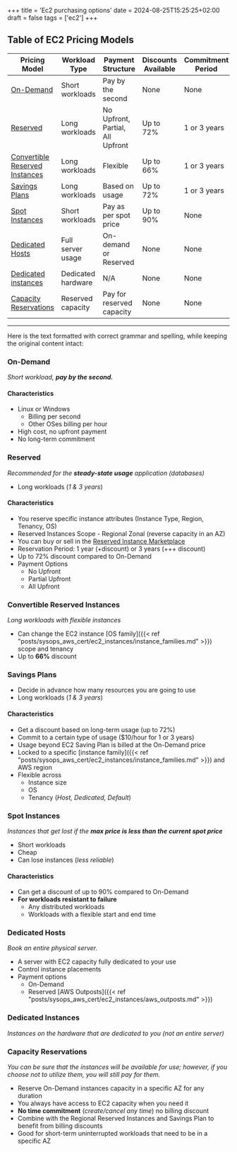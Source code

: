 +++
title = 'Ec2 purchasing options'
date = 2024-08-25T15:25:25+02:00
draft = false
tags = ['ec2']
+++

## Table of EC2 Pricing Models

| Pricing Model                | Workload Type         | Payment Structure                | Discounts Available | Commitment Period |
|------------------------------|-----------------------|----------------------------------|---------------------|-------------------|
| [On-Demand](#on-demand)                    | Short workloads       | Pay by the second                | None                | None              |I
| [Reserved](#reserved)                      | Long workloads        | No Upfront, Partial, All Upfront| Up to 72%           | 1 or 3 years      |
| [Convertible Reserved Instances](#convertible-reserved-instances) | Long workloads        | Flexible                         | Up to 66%           | 1 or 3 years      |
| [Savings Plans](#savings-plans)                | Long workloads        | Based on usage                   | Up to 72%           | 1 or 3 years      |
| [Spot Instances](#spot-instances)               | Short workloads       | Pay as per spot price           | Up to 90%           | None              |
| [Dedicated Hosts](#dedicated-hosts)              | Full server usage     | On-demand or Reserved            | None                | None              |
| [Dedicated instances](#dedicated-instances)           | Dedicated hardware     | N/A                              | None                | None              |
| [Capacity Reservations](#capacity-reservations)         | Reserved capacity      | Pay for reserved capacity        | None                | None              |

---
Here is the text formatted with correct grammar and spelling, while keeping the original content intact:

### On-Demand
*Short workload, **pay by the second.***

#### Characteristics 
- Linux or Windows 
    - Billing per second 
    - Other OSes billing per hour 
- High cost, no upfront payment 
- No long-term commitment 

### Reserved 
*Recommended for the **steady-state usage** application (databases)*
- Long workloads (*1 & 3 years*)

#### Characteristics 
- You reserve specific instance attributes (Instance Type, Region, Tenancy, OS)
- Reserved Instances Scope - Regional Zonal (reverse capacity in an AZ)
- You can buy or sell in the [Reserved Instance Marketplace](https://docs.aws.amazon.com/AWSEC2/latest/UserGuide/ri-market-concepts-buying.html#ri-market-buying-guide)
- Reservation Period: 1 year (+discount) or 3 years (+++ discount)
- Up to 72% discount compared to On-Demand
- Payment Options 
    - No Upfront 
    - Partial Upfront 
    - All Upfront 

### Convertible Reserved Instances
*Long workloads with flexible instances*
- Can change the EC2 instance 
[OS family]({{< ref "posts/sysops_aws_cert/ec2_instances/instance_families.md" >}}) scope and tenancy
- Up to **66%** discount

### Savings Plans 
- Decide in advance how many resources you are going to use
- Long workloads (*1 & 3 years*)

#### Characteristics
- Get a discount based on long-term usage (up to 72%)
- Commit to a certain type of usage ($10/hour for 1 or 3 years)
- Usage beyond EC2 Saving Plan is billed at the On-Demand price 
- Locked to a specific [instance family]({{< ref "posts/sysops_aws_cert/ec2_instances/instance_families.md" >}}) and AWS region 
- Flexible across 
    - Instance size 
    - OS 
    - Tenancy (*Host, Dedicated, Default*)

### Spot Instances  
*Instances that get lost if the **max price is less than the current spot price***
- Short workloads 
- Cheap 
- Can lose instances (*less reliable*)

#### Characteristics
- Can get a discount of up to 90% compared to On-Demand
- **For workloads resistant to failure**
    - Any distributed workloads
    - Workloads with a flexible start and end time 

### Dedicated Hosts  
*Book an entire physical server.*
- A server with EC2 capacity fully dedicated to your use 
- Control instance placements 
- Payment options
    - On-Demand
    - Reserved
[AWS Outposts]({{< ref "posts/sysops_aws_cert/ec2_instances/aws_outposts.md" >}})

### Dedicated Instances 
*Instances on the hardware that are dedicated to you (not an entire server)*

### Capacity Reservations
*You can be sure that the instances will be available for use; however, if you choose not to utilize them, you will still pay for them.*
- Reserve On-Demand instances capacity in a specific AZ for any duration
- You always have access to EC2 capacity when you need it 
- **No time commitment** (*create/cancel any time*) no billing discount 
- Combine with the Regional Reserved Instances and Savings Plan to benefit from billing discounts
- Good for short-term uninterrupted workloads that need to be in a specific AZ
